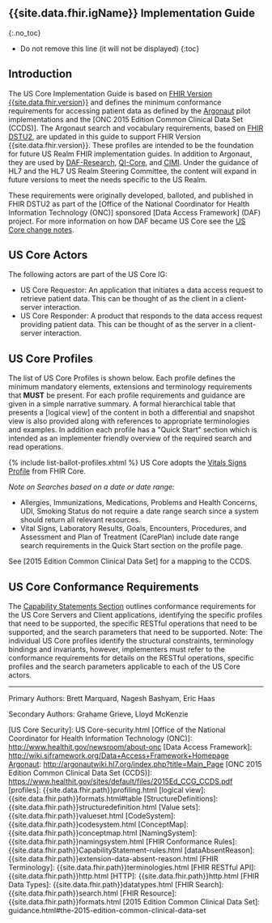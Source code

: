 ## {{site.data.fhir.igName}} Implementation Guide
{:.no_toc}

<!-- TOC  the css styling for this is \pages\assets\css\project.css under 'markdown-toc'-->

* Do not remove this line (it will not be displayed)
{:toc}


<!-- end TOC -->

## Introduction

The US Core Implementation Guide is based on [FHIR Version {{site.data.fhir.version}}]({{site.data.fhir.path}}index.html) and defines the minimum conformance requirements for accessing patient data as defined by the [Argonaut] pilot implementations and the [ONC 2015 Edition Common Clinical Data Set (CCDS)].  The Argonaut search and vocabulary requirements, based on [FHIR DSTU2](http://hl7.org/fhir/DSTU2/index.html), are updated in this guide to support FHIR Version {{site.data.fhir.version}}. These profiles are intended to be the foundation for future US Realm FHIR implementation guides. In addition to Argonaut, they are used by [DAF-Research], [QI-Core], and [CIMI].  Under the guidance of HL7 and the HL7 US Realm Steering Committee, the content will expand in future versions to meet the needs specific to the US Realm.

These requirements were originally developed, balloted, and published in FHIR DSTU2 as part of the [Office of the National Coordinator for Health Information Technology (ONC)] sponsored [Data Access Framework] (DAF) project. For more information on how DAF became US Core see the [US Core change notes](uscore-change-notes.html).  

## US Core Actors

The following actors are part of the US Core IG:

* US Core Requestor: An application that initiates a data access request to retrieve patient data. This can be thought of as the client in a client-server interaction.
* US Core Responder: A product that responds to the data access request providing patient data. This can be thought of as the server in a client-server interaction.


## US Core Profiles

The list of US Core Profiles is shown below.  Each profile defines the minimum mandatory elements, extensions and terminology requirements that **MUST** be present. For each profile requirements and guidance are given in a simple narrative summary. A formal hierarchical table that presents a [logical view] of the content in both a differential and snapshot view is also provided along with references to appropriate terminologies and examples.  In addition each profile has a "Quick Start" section which is intended as an implementer friendly overview of the required search and read operations.

{% include list-ballot-profiles.xhtml %}
US Core adopts the [Vitals Signs Profile](us-core-vitalsigns.html) from FHIR Core.

*Note on Searches based on a date or date range:*

- Allergies, Immunizations, Medications, Problems and Health Concerns, UDI, Smoking Status do not require a date range search since a system should return all relevant resources.
- Vital Signs, Laboratory Results, Goals, Encounters, Procedures, and Assessment and Plan of Treatment (CarePlan) include date range search requirements in the Quick Start section on the profile page.

See [2015 Edition Common Clinical Data Set] for a mapping to the CCDS.

## US Core Conformance Requirements

The [Capability Statements Section](capstmnts.html) outlines conformance requirements for the US Core Servers and Client applications, identifying the specific profiles that need to be supported, the specific RESTful operations that need to be supported, and the search parameters that need to be supported. Note: The individual US Core profiles identify the structural constraints, terminology bindings and invariants, however, implementers must refer to the conformance requirements for details on the RESTful operations, specific profiles and the search parameters applicable to each of the US Core actors.

----


Primary Authors: Brett Marquard, Nagesh Bashyam, Eric Haas

Secondary Authors: Grahame Grieve, Lloyd McKenzie



[QI-Core]:https://oncprojectracking.healthit.gov/wiki/display/TechLabSC/CQF+Home
[CIMI]:http://www.opencimi.org
[Argonaut]: http://argonautwiki.hl7.org/index.php?title=Main_Page
[DAF-Research]: http://hl7.org/fhir/us/daf-research/index.html
[US Core Security]: US Core-security.html
[Office of the National Coordinator for Health Information Technology (ONC)]: http://www.healthit.gov/newsroom/about-onc
[Data Access Framework]: http://wiki.siframework.org/Data+Access+Framework+Homepage
[Argonaut]: http://argonautwiki.hl7.org/index.php?title=Main_Page
[ONC 2015 Edition Common Clinical Data Set (CCDS)]: https://www.healthit.gov/sites/default/files/2015Ed_CCG_CCDS.pdf
[profiles]: {{site.data.fhir.path}}profiling.html
[logical view]: {{site.data.fhir.path}}formats.html#table
[StructureDefinitions]: {{site.data.fhir.path}}structuredefinition.html
[Value sets]: {{site.data.fhir.path}}valueset.html
[CodeSystem]: {{site.data.fhir.path}}codesystem.html
[ConceptMap]: {{site.data.fhir.path}}conceptmap.html
[NamingSystem]: {{site.data.fhir.path}}namingsystem.html
[FHIR Conformance Rules]: {{site.data.fhir.path}}CapabilityStatement-rules.html
[dataAbsentReason]: {{site.data.fhir.path}}extension-data-absent-reason.html
[FHIR Terminology]: {{site.data.fhir.path}}terminologies.html
[FHIR RESTful API]: {{site.data.fhir.path}}http.html
[HTTP]: {{site.data.fhir.path}}http.html
[FHIR Data Types]: {{site.data.fhir.path}}datatypes.html
[FHIR Search]: {{site.data.fhir.path}}search.html
[FHIR Resource]: {{site.data.fhir.path}}formats.html
[2015 Edition Common Clinical Data Set]: guidance.html#the-2015-edition-common-clinical-data-set
